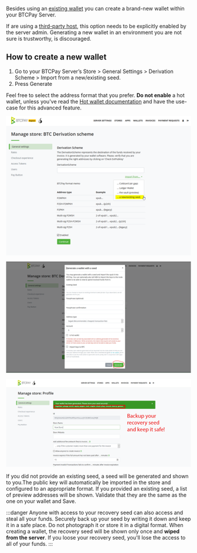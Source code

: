 Besides using an [existing wallet](https://docs.btcpayserver.org/WalletSetup/#use-an-existing-wallet) you can create a brand-new wallet within your BTCPay Server.

If are using a [third-party host](ThirdPartyHosting.md), this option needs to be explicitly enabled by the server admin. Generating a new wallet in an environment you are not sure is trustworthy, is discouraged.

## How to create a new wallet

1. Go to your BTCPay Server’s Store > General Settings > Derivation Scheme > Import from a new/existing seed.
2. Press Generate

Feel free to select the address format that you prefer. **Do not enable** a hot wallet, unless you've read the [Hot wallet documentation](HotWallet.md) and have the use-case for this advanced feature.

![](./img/hotwallet/Setup1.png)

![](./img/createwallet/createwallet.png)

![](./img/createwallet/recoveryseedbackup.png)


If you did not provide an existing seed, a seed will be generated and shown to you.The public key will automatically be imported in the store and configured to an appropriate format. If you provided an existing seed, a list of preview addresses will be shown. Validate that they are the same as the one on your wallet and Save.

:::danger
Anyone with access to your recovery seed can also access and steal all your funds. Securely back up your seed by writing it down and keep it in a safe place. Do not photograph it or store it in a digital format. When creating a wallet, the recovery seed will be shown only once and **wiped from the server**. If you loose your recovery seed, you'll lose the access to all of your funds.
:::